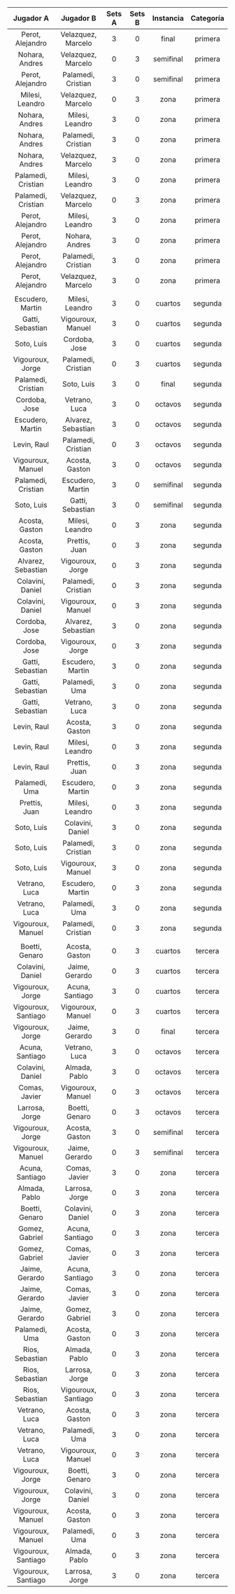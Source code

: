 |      Jugador A      |      Jugador B      |  Sets A  |  Sets B  |  Instancia  |  Categoría  |
|:-------------------:|:-------------------:|:--------:|:--------:|:-----------:|:-----------:|
|  Perot, Alejandro   | Velazquez, Marcelo  |    3     |    0     |    final    |   primera   |
|   Nohara, Andres    | Velazquez, Marcelo  |    0     |    3     |  semifinal  |   primera   |
|  Perot, Alejandro   | Palamedi, Cristian  |    3     |    0     |  semifinal  |   primera   |
|   Milesi, Leandro   | Velazquez, Marcelo  |    0     |    3     |    zona     |   primera   |
|   Nohara, Andres    |   Milesi, Leandro   |    3     |    0     |    zona     |   primera   |
|   Nohara, Andres    | Palamedi, Cristian  |    3     |    0     |    zona     |   primera   |
|   Nohara, Andres    | Velazquez, Marcelo  |    3     |    0     |    zona     |   primera   |
| Palamedi, Cristian  |   Milesi, Leandro   |    3     |    0     |    zona     |   primera   |
| Palamedi, Cristian  | Velazquez, Marcelo  |    0     |    3     |    zona     |   primera   |
|  Perot, Alejandro   |   Milesi, Leandro   |    3     |    0     |    zona     |   primera   |
|  Perot, Alejandro   |   Nohara, Andres    |    3     |    0     |    zona     |   primera   |
|  Perot, Alejandro   | Palamedi, Cristian  |    3     |    0     |    zona     |   primera   |
|  Perot, Alejandro   | Velazquez, Marcelo  |    3     |    0     |    zona     |   primera   |
|                     |                     |          |          |             |             |
|  Escudero, Martin   |   Milesi, Leandro   |    3     |    0     |   cuartos   |   segunda   |
|  Gatti, Sebastian   |  Vigouroux, Manuel  |    3     |    0     |   cuartos   |   segunda   |
|     Soto, Luis      |    Cordoba, Jose    |    3     |    0     |   cuartos   |   segunda   |
|  Vigouroux, Jorge   | Palamedi, Cristian  |    0     |    3     |   cuartos   |   segunda   |
| Palamedi, Cristian  |     Soto, Luis      |    3     |    0     |    final    |   segunda   |
|    Cordoba, Jose    |    Vetrano, Luca    |    3     |    0     |   octavos   |   segunda   |
|  Escudero, Martin   | Alvarez, Sebastian  |    3     |    0     |   octavos   |   segunda   |
|     Levin, Raul     | Palamedi, Cristian  |    0     |    3     |   octavos   |   segunda   |
|  Vigouroux, Manuel  |   Acosta, Gaston    |    3     |    0     |   octavos   |   segunda   |
| Palamedi, Cristian  |  Escudero, Martin   |    3     |    0     |  semifinal  |   segunda   |
|     Soto, Luis      |  Gatti, Sebastian   |    3     |    0     |  semifinal  |   segunda   |
|   Acosta, Gaston    |   Milesi, Leandro   |    0     |    3     |    zona     |   segunda   |
|   Acosta, Gaston    |    Prettis, Juan    |    0     |    3     |    zona     |   segunda   |
| Alvarez, Sebastian  |  Vigouroux, Jorge   |    0     |    3     |    zona     |   segunda   |
|  Colavini, Daniel   | Palamedi, Cristian  |    0     |    3     |    zona     |   segunda   |
|  Colavini, Daniel   |  Vigouroux, Manuel  |    0     |    3     |    zona     |   segunda   |
|    Cordoba, Jose    | Alvarez, Sebastian  |    3     |    0     |    zona     |   segunda   |
|    Cordoba, Jose    |  Vigouroux, Jorge   |    0     |    3     |    zona     |   segunda   |
|  Gatti, Sebastian   |  Escudero, Martin   |    3     |    0     |    zona     |   segunda   |
|  Gatti, Sebastian   |    Palamedi, Uma    |    3     |    0     |    zona     |   segunda   |
|  Gatti, Sebastian   |    Vetrano, Luca    |    3     |    0     |    zona     |   segunda   |
|     Levin, Raul     |   Acosta, Gaston    |    3     |    0     |    zona     |   segunda   |
|     Levin, Raul     |   Milesi, Leandro   |    0     |    3     |    zona     |   segunda   |
|     Levin, Raul     |    Prettis, Juan    |    0     |    3     |    zona     |   segunda   |
|    Palamedi, Uma    |  Escudero, Martin   |    0     |    3     |    zona     |   segunda   |
|    Prettis, Juan    |   Milesi, Leandro   |    0     |    3     |    zona     |   segunda   |
|     Soto, Luis      |  Colavini, Daniel   |    3     |    0     |    zona     |   segunda   |
|     Soto, Luis      | Palamedi, Cristian  |    3     |    0     |    zona     |   segunda   |
|     Soto, Luis      |  Vigouroux, Manuel  |    3     |    0     |    zona     |   segunda   |
|    Vetrano, Luca    |  Escudero, Martin   |    0     |    3     |    zona     |   segunda   |
|    Vetrano, Luca    |    Palamedi, Uma    |    3     |    0     |    zona     |   segunda   |
|  Vigouroux, Manuel  | Palamedi, Cristian  |    0     |    3     |    zona     |   segunda   |
|                     |                     |          |          |             |             |
|   Boetti, Genaro    |   Acosta, Gaston    |    0     |    3     |   cuartos   |   tercera   |
|  Colavini, Daniel   |   Jaime, Gerardo    |    0     |    3     |   cuartos   |   tercera   |
|  Vigouroux, Jorge   |   Acuna, Santiago   |    3     |    0     |   cuartos   |   tercera   |
| Vigouroux, Santiago |  Vigouroux, Manuel  |    0     |    3     |   cuartos   |   tercera   |
|  Vigouroux, Jorge   |   Jaime, Gerardo    |    3     |    0     |    final    |   tercera   |
|   Acuna, Santiago   |    Vetrano, Luca    |    3     |    0     |   octavos   |   tercera   |
|  Colavini, Daniel   |    Almada, Pablo    |    3     |    0     |   octavos   |   tercera   |
|    Comas, Javier    |  Vigouroux, Manuel  |    0     |    3     |   octavos   |   tercera   |
|   Larrosa, Jorge    |   Boetti, Genaro    |    0     |    3     |   octavos   |   tercera   |
|  Vigouroux, Jorge   |   Acosta, Gaston    |    3     |    0     |  semifinal  |   tercera   |
|  Vigouroux, Manuel  |   Jaime, Gerardo    |    0     |    3     |  semifinal  |   tercera   |
|   Acuna, Santiago   |    Comas, Javier    |    3     |    0     |    zona     |   tercera   |
|    Almada, Pablo    |   Larrosa, Jorge    |    0     |    3     |    zona     |   tercera   |
|   Boetti, Genaro    |  Colavini, Daniel   |    0     |    3     |    zona     |   tercera   |
|   Gomez, Gabriel    |   Acuna, Santiago   |    0     |    3     |    zona     |   tercera   |
|   Gomez, Gabriel    |    Comas, Javier    |    0     |    3     |    zona     |   tercera   |
|   Jaime, Gerardo    |   Acuna, Santiago   |    3     |    0     |    zona     |   tercera   |
|   Jaime, Gerardo    |    Comas, Javier    |    3     |    0     |    zona     |   tercera   |
|   Jaime, Gerardo    |   Gomez, Gabriel    |    3     |    0     |    zona     |   tercera   |
|    Palamedi, Uma    |   Acosta, Gaston    |    0     |    3     |    zona     |   tercera   |
|   Rios, Sebastian   |    Almada, Pablo    |    0     |    3     |    zona     |   tercera   |
|   Rios, Sebastian   |   Larrosa, Jorge    |    0     |    3     |    zona     |   tercera   |
|   Rios, Sebastian   | Vigouroux, Santiago |    0     |    3     |    zona     |   tercera   |
|    Vetrano, Luca    |   Acosta, Gaston    |    0     |    3     |    zona     |   tercera   |
|    Vetrano, Luca    |    Palamedi, Uma    |    3     |    0     |    zona     |   tercera   |
|    Vetrano, Luca    |  Vigouroux, Manuel  |    0     |    3     |    zona     |   tercera   |
|  Vigouroux, Jorge   |   Boetti, Genaro    |    3     |    0     |    zona     |   tercera   |
|  Vigouroux, Jorge   |  Colavini, Daniel   |    3     |    0     |    zona     |   tercera   |
|  Vigouroux, Manuel  |   Acosta, Gaston    |    0     |    3     |    zona     |   tercera   |
|  Vigouroux, Manuel  |    Palamedi, Uma    |    0     |    3     |    zona     |   tercera   |
| Vigouroux, Santiago |    Almada, Pablo    |    0     |    3     |    zona     |   tercera   |
| Vigouroux, Santiago |   Larrosa, Jorge    |    3     |    0     |    zona     |   tercera   |
